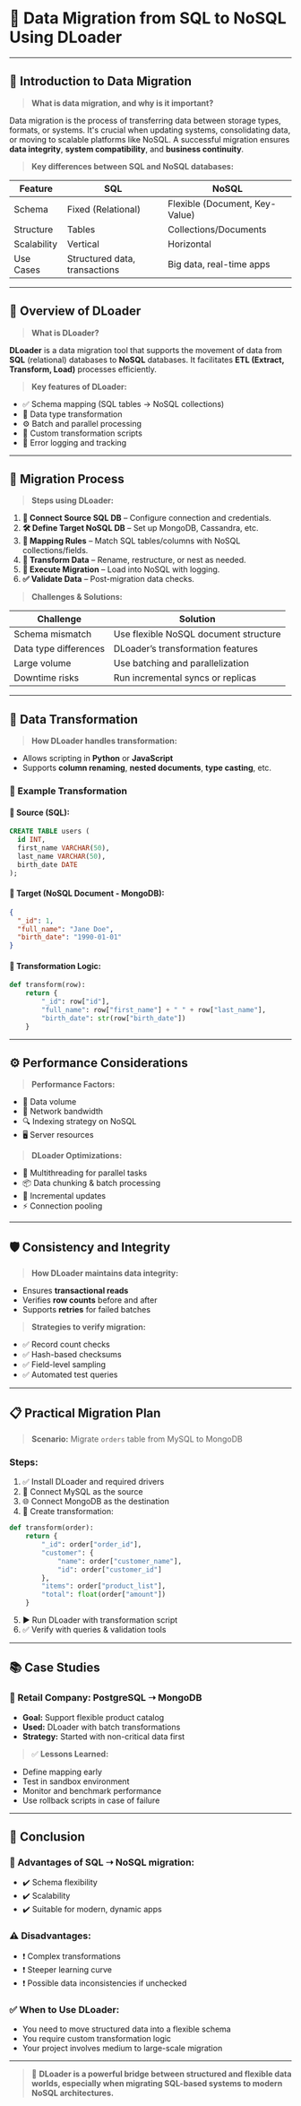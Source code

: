 # 🚀 Data Migration from SQL to NoSQL Using DLoader

---

## 📌 Introduction to Data Migration

> **What is data migration, and why is it important?**

Data migration is the process of transferring data between storage types, formats, or systems. It's crucial when updating systems, consolidating data, or moving to scalable platforms like NoSQL. A successful migration ensures **data integrity**, **system compatibility**, and **business continuity**.

> **Key differences between SQL and NoSQL databases:**

| Feature         | SQL                                 | NoSQL                            |
|----------------|--------------------------------------|----------------------------------|
| Schema          | Fixed (Relational)                  | Flexible (Document, Key-Value)   |
| Structure       | Tables                              | Collections/Documents            |
| Scalability     | Vertical                            | Horizontal                       |
| Use Cases       | Structured data, transactions       | Big data, real-time apps         |

---

## 🧰 Overview of DLoader

> **What is DLoader?**

**DLoader** is a data migration tool that supports the movement of data from **SQL** (relational) databases to **NoSQL** databases. It facilitates **ETL (Extract, Transform, Load)** processes efficiently.

> **Key features of DLoader:**

- ✅ Schema mapping (SQL tables → NoSQL collections)
- 🔁 Data type transformation
- ⚙️ Batch and parallel processing
- 📜 Custom transformation scripts
- 🧾 Error logging and tracking

---

## 🔄 Migration Process

> **Steps using DLoader:**

1. **🔗 Connect Source SQL DB** – Configure connection and credentials.
2. **🛠️ Define Target NoSQL DB** – Set up MongoDB, Cassandra, etc.
3. **📐 Mapping Rules** – Match SQL tables/columns with NoSQL collections/fields.
4. **🔄 Transform Data** – Rename, restructure, or nest as needed.
5. **🚀 Execute Migration** – Load into NoSQL with logging.
6. **✅ Validate Data** – Post-migration data checks.

> **Challenges & Solutions:**

| Challenge               | Solution                              |
|------------------------|----------------------------------------|
| Schema mismatch        | Use flexible NoSQL document structure  |
| Data type differences  | DLoader’s transformation features      |
| Large volume           | Use batching and parallelization       |
| Downtime risks         | Run incremental syncs or replicas      |

---

## 🔧 Data Transformation

> **How DLoader handles transformation:**

- Allows scripting in **Python** or **JavaScript**
- Supports **column renaming**, **nested documents**, **type casting**, etc.

### 🧪 Example Transformation

#### 🎯 Source (SQL):
```sql
CREATE TABLE users (
  id INT,
  first_name VARCHAR(50),
  last_name VARCHAR(50),
  birth_date DATE
);
```

#### 🎯 Target (NoSQL Document - MongoDB):
```json
{
  "_id": 1,
  "full_name": "Jane Doe",
  "birth_date": "1990-01-01"
}
```

#### 🧩 Transformation Logic:
```python
def transform(row):
    return {
        "_id": row["id"],
        "full_name": row["first_name"] + " " + row["last_name"],
        "birth_date": str(row["birth_date"])
    }
```

---

## ⚙️ Performance Considerations

> **Performance Factors:**

- 🔄 Data volume  
- 🔗 Network bandwidth  
- 🔍 Indexing strategy on NoSQL  
- 🖥️ Server resources  

> **DLoader Optimizations:**

- 🔄 Multithreading for parallel tasks  
- 📦 Data chunking & batch processing  
- 🔁 Incremental updates  
- ⚡ Connection pooling  

---

## 🛡️ Consistency and Integrity

> **How DLoader maintains data integrity:**

- Ensures **transactional reads**  
- Verifies **row counts** before and after  
- Supports **retries** for failed batches  

> **Strategies to verify migration:**

- ✅ Record count checks  
- ✅ Hash-based checksums  
- ✅ Field-level sampling  
- ✅ Automated test queries  

---

## 📋 Practical Migration Plan

> **Scenario:** Migrate `orders` table from MySQL to MongoDB

### Steps:

1. ✅ Install DLoader and required drivers  
2. 🔗 Connect MySQL as the source  
3. 🌐 Connect MongoDB as the destination  
4. 🧰 Create transformation:

```python
def transform(order):
    return {
        "_id": order["order_id"],
        "customer": {
            "name": order["customer_name"],
            "id": order["customer_id"]
        },
        "items": order["product_list"],
        "total": float(order["amount"])
    }
```

5. ▶️ Run DLoader with transformation script  
6. ✅ Verify with queries & validation tools  

---

## 📚 Case Studies

### 🏪 Retail Company: PostgreSQL ➝ MongoDB

- **Goal:** Support flexible product catalog  
- **Used:** DLoader with batch transformations  
- **Strategy:** Started with non-critical data first  

> ✅ **Lessons Learned:**

- Define mapping early  
- Test in sandbox environment  
- Monitor and benchmark performance  
- Use rollback scripts in case of failure  

---

## 🧠 Conclusion

### 🎯 Advantages of SQL ➝ NoSQL migration:

- ✔️ Schema flexibility  
- ✔️ Scalability  
- ✔️ Suitable for modern, dynamic apps  

### ⚠️ Disadvantages:

- ❗ Complex transformations  
- ❗ Steeper learning curve  
- ❗ Possible data inconsistencies if unchecked  

### ✅ When to Use DLoader:

- You need to move structured data into a flexible schema  
- You require custom transformation logic  
- Your project involves medium to large-scale migration  

---

> 🚀 **DLoader is a powerful bridge between structured and flexible data worlds, especially when migrating SQL-based systems to modern NoSQL architectures.**
